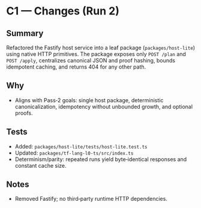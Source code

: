 # C1 — Changes (Run 2)

## Summary
Refactored the Fastify host service into a leaf package (`packages/host-lite`) using
native HTTP primitives. The package exposes only `POST /plan` and `POST /apply`,
centralizes canonical JSON and proof hashing, bounds idempotent caching, and
returns 404 for any other path.

## Why
- Aligns with Pass‑2 goals: single host package, deterministic canonicalization,
idempotency without unbounded growth, and optional proofs.

## Tests
- Added: `packages/host-lite/tests/host-lite.test.ts`
- Updated: `packages/tf-lang-l0-ts/src/index.ts`
- Determinism/parity: repeated runs yield byte‑identical responses and constant cache size.

## Notes
- Removed Fastify; no third‑party runtime HTTP dependencies.
